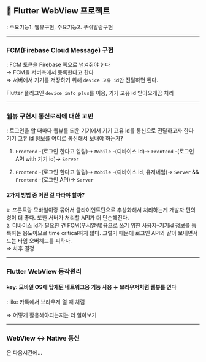 ## 🎯 Flutter WebView 프로젝트
: 주요기능1. 웹뷰구현, 주요기능2. 푸쉬알람구현
___
### FCM(Firebase Cloud Message) 구현
: FCM 토큰을 Firebase 쪽으로 넘겨줘야 한다  
→ FCM을 서버측에서 등록한다고 한다  
⇒ 서버에서 기기를 저장하기 위해 `device 고유 id`만 전달하면 된다.  

Flutter 플러그인 `device_info_plus`를 이용, 기기 고유 id 받아오게끔 처리

___
### 웹뷰 구현시 통신로직에 대한 고민
: 로그인을 할 때마다 웹뷰를 띄운 기기에서 기기 고유 id를 통신으로 전달하고자 한다  
기기 고유 id 정보를 어디로 통신해서 보내야 하는가?  

1. `Frontend` -(로그인 한다고 알림)→ `Mobile` -(디바이스 id)→ `Frontend` -(로그인 API with 기기 id)→ `Server`

2. `Frontend` -(로그인 한다고 알림)→ `Mobile` -(디바이스 id, 유저네임)→ `Server`
&& `Frontend` -(로그인 API)→ `Server`

#### 2가지 방법 중 어떤 걸 따라야 할까?  
`1`: 프론트랑 모바일이랑 묶어서 클라이언트단으로 추상화해서 처리하는게 개발자 편의성이 더 좋다. 또한 서버가 처리할 API가 더 단순해진다.  
`2`: 디바이스 id가 필요한 건 FCM(푸시알림)용으로 쓰기 위한 사용자-기기id 정보를 등록하는 용도이므로 time critical하지 않다. 그렇기 때문에 로그인 API와 같이 보내면서 드는 타임 오버헤드를 피하자.  
⇒ 차후 결정
___
### Flutter WebView 동작원리
#### key: 모바일 OS에 탑재된 네트워크용 기능 사용 → 브라우저처럼 웹뷰를 연다
: like 카톡에서 브라우저 열 때 처럼  

⇒ 어떻게 활용해야되는지는 더 알아보기  
___
### WebView ↔︎ Native 통신
은 다음시간에...

